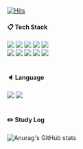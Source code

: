 <!--
**wooya03/wooya03** is a ✨ _special_ ✨ repository because its `README.md` (this file) appears on your GitHub profile.

Here are some ideas to get you started:

- 🔭 I’m currently working on ...
- 🌱 I’m currently learning ...
- 👯 I’m looking to collaborate on ...
- 🤔 I’m looking for help with ...
- 💬 Ask me about ...
- 📫 How to reach me: ...
- 😄 Pronouns: ...
- ⚡ Fun fact: ...
-->

[![Hits](https://hits.seeyoufarm.com/api/count/incr/badge.svg?url=https%3A%2F%2Fhttps%2F%2Fgithub.com%2Fwooya03&count_bg=%23D1D7E9&title_bg=%236F8BA8&icon=&icon_color=%236F6F6F&title=Woo+Yeong+A&edge_flat=false)](https://hits.seeyoufarm.com)

#### :clipboard: Tech Stack
<img src="https://img.shields.io/badge/HTML5-E34F26?style=for-the-badge&logo=HTML5&logoColor=white"> <img src="https://img.shields.io/badge/CSS3-1572B6?style=for-the-badge&logo=CSS3&logoColor=white"> 
<img src="https://img.shields.io/badge/JavaScript-F7DF1E?style=for-the-badge&logo=JavaScript&logoColor=white"> 
<img src="https://img.shields.io/badge/C-A8B9CC?style=for-the-badge&logo=C&logoColor=white"> 
<img src="https://img.shields.io/badge/JAVA-007396?style=for-the-badge&logo=Java&logoColor=white"> <br/>
<img src="https://img.shields.io/badge/MySQL-4479A1?style=for-the-badge&logo=MySQL&logoColor=white"> 
<img src="https://img.shields.io/badge/Oracle-F80000?style=for-the-badge&logo=Oracle&logoColor=white"> 
<img src="https://img.shields.io/badge/Linux-FCC624?style=for-the-badge&logo=linux&logoColor=white">
<img src="https://img.shields.io/badge/Python-3776AB?style=for-the-badge&logo=Python&logoColor=white">
<img src="https://img.shields.io/badge/php-777BB4?style=for-the-badge&logo=php&logoColor=white">
<br/><br/>
#### :speaker: Language
<img src="https://img.shields.io/badge/KOREA-1572B6?style=for-the-badge&logo=KOREA&logoColor=white"> <img src="https://img.shields.io/badge/Japan-F80000?style=for-the-badge&logo=Japan&logoColor=white">
<br/><br/>
#### :pencil2: Study Log

![Anurag's GitHub stats](https://github-readme-stats.vercel.app/api?username=wooya03&show_icons=true&theme=radical)
